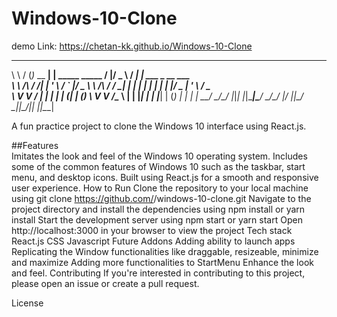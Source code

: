 # Windows-10-Clone

demo Link: https://chetan-kk.github.io/Windows-10-Clone

 __        ___           _                     _  ___      ____ _                  
 \ \      / (_)_ __   __| | _____      _____   / |/ _ \     / ___| | ___  _ __   ___ <br/>
  \ \ /\ / /| | '_ \ / _` |/ _ \ \ /\ / / __|  | | | | |   | |   | |/ _ \| '_ \ / _ \
   \ V  V / | | | | | (_| | (_) \ V  V /\__ \  | | |_| |   | |___| | (_) | | | |  __/
    \_/\_/  |_|_| |_|\____|\___/ \_/\_/ |___/  |_|\___/     \____|_|\___/|_| |_|\___|

A fun practice project to clone the Windows 10 interface using React.js.

##Features
<br/>
Imitates the look and feel of the Windows 10 operating system.
Includes some of the common features of Windows 10 such as the taskbar, start menu, and desktop icons.
Built using React.js for a smooth and responsive user experience.
How to Run
Clone the repository to your local machine using git clone https://github.com/<your-username>/windows-10-clone.git
Navigate to the project directory and install the dependencies using npm install or yarn install
Start the development server using npm start or yarn start
Open http://localhost:3000 in your browser to view the project
Tech stack
React.js
CSS
Javascript
Future Addons
Adding ability to launch apps
Replicating the Window functionalities like draggable, resizeable, minimize and maximize
Adding more functionalities to StartMenu
Enhance the look and feel.
Contributing
If you're interested in contributing to this project, please open an issue or create a pull request.

License

